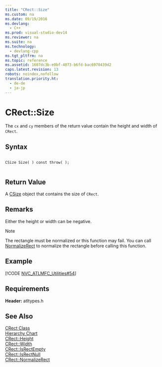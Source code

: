 ```yaml
---
title: "CRect::Size"
ms.custom: na
ms.date: 09/19/2016
ms.devlang: 
  - C++
ms.prod: visual-studio-dev14
ms.reviewer: na
ms.suite: na
ms.technology: 
  - devlang-cpp
ms.tgt_pltfrm: na
ms.topic: reference
ms.assetid: 1607dc3b-e0bf-4073-b6fd-bac6970439d2
caps.latest.revision: 13
robots: noindex,nofollow
translation.priority.ht: 
  - de-de
  - ja-jp
---
```

# CRect::Size
The `cx` and `cy` members of the return value contain the height and width of `CRect`.  
  
## Syntax  
  
```  
  
CSize Size( ) const throw( );  
  
```  
  
## Return Value  
 A [CSize](../vs140/CSize-Class.md) object that contains the size of `CRect`.  
  
## Remarks  
 Either the height or width can be negative.  
  
> [!NOTE]
>  The rectangle must be normalized or this function may fail. You can call [NormalizeRect](../vs140/CRect--NormalizeRect.md) to normalize the rectangle before calling this function.  
  
## Example  
 [!CODE [NVC_ATLMFC_Utilities#54](../CodeSnippet/VS_Snippets_Cpp/NVC_ATLMFC_Utilities#54)]  
  
## Requirements  
 **Header:** atltypes.h  
  
## See Also  
 [CRect Class](../vs140/CRect-Class.md)   
 [Hierarchy Chart](../vs140/Hierarchy-Chart.md)   
 [CRect::Height](../vs140/CRect--Height.md)   
 [CRect::Width](../vs140/CRect--Width.md)   
 [CRect::IsRectEmpty](../vs140/CRect--IsRectEmpty.md)   
 [CRect::IsRectNull](../vs140/CRect--IsRectNull.md)   
 [CRect::NormalizeRect](../vs140/CRect--NormalizeRect.md)